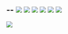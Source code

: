--
[![](https://komarev.com/ghpvc/?username=drobotun)](https://github.com/drobotun)
[![](https://img.shields.io/badge/pypi-drobotun-blue?logo=pypi)](https://pypi.org/user/drobotun/)
[![](https://img.shields.io/badge/-%5D%5Bakep-blue)](https://xakep.ru/author/drobotun/)
[![](https://img.shields.io/badge/-mail%40drobotun.su-blue?style=social&logo=mail.ru)](mailto:mail@drobotun.su)
[![](https://img.shields.io/github/followers/drobotun?style=social)](https://github.com/drobotun?tab=followers)
[![](https://img.shields.io/github/stars/drobotun?style=social)](https://github.com/drobotun?tab=stars)
--
<p align="left">
  <a href="https://skillicons.dev">
    <img src="https://skillicons.dev/icons?i=git,cpp,py,qt" />
  </a>
</p>

